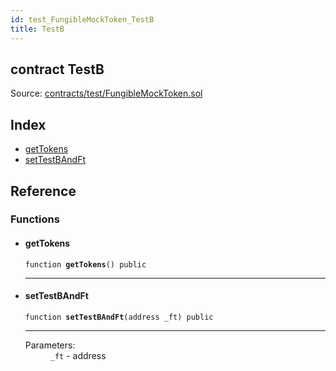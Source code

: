 ```yaml
---
id: test_FungibleMockToken_TestB
title: TestB
---
```


<div class="contract-doc"><div class="contract"><h2 class="contract-header"><span class="contract-kind">contract</span> TestB</h2><div class="source">Source: <a href="https://github.com/2keynet/web3-alpha/blob/v0.0.3/contracts/test/FungibleMockToken.sol" target="_blank">contracts/test/FungibleMockToken.sol</a></div></div><div class="index"><h2>Index</h2><ul><li><a href="test_FungibleMockToken_TestB.html#getTokens">getTokens</a></li><li><a href="test_FungibleMockToken_TestB.html#setTestBAndFt">setTestBAndFt</a></li></ul></div><div class="reference"><h2>Reference</h2><div class="functions"><h3>Functions</h3><ul><li><div class="item function"><span id="getTokens" class="anchor-marker"></span><h4 class="name">getTokens</h4><div class="body"><code class="signature">function <strong>getTokens</strong><span>() </span><span>public </span></code><hr/></div></div></li><li><div class="item function"><span id="setTestBAndFt" class="anchor-marker"></span><h4 class="name">setTestBAndFt</h4><div class="body"><code class="signature">function <strong>setTestBAndFt</strong><span>(address _ft) </span><span>public </span></code><hr/><dl><dt><span class="label-parameters">Parameters:</span></dt><dd><div><code>_ft</code> - address</div></dd></dl></div></div></li></ul></div></div></div>

